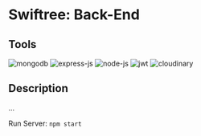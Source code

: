 # Swiftree: Back-End

## Tools
![mongodb](https://img.shields.io/badge/MongoDB-4EA94B?style=for-the-badge&logo=mongodb&logoColor=white) ![express-js](https://img.shields.io/badge/Express.js-000000?style=for-the-badge&logo=express&logoColor=white) ![node-js](https://img.shields.io/badge/Node.js-339933?style=for-the-badge&logo=nodedotjs&logoColor=white) ![jwt](https://img.shields.io/badge/JWT-000000?style=for-the-badge&logo=JSON%20web%20tokens&logoColor=white) ![cloudinary](https://img.shields.io/badge/Cloudinary-blue?style=for-the-badge)

## Description
...

Run Server: `npm start`